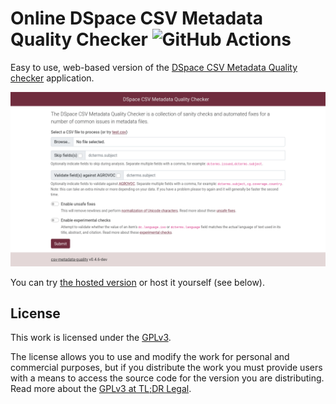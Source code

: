 # Online DSpace CSV Metadata Quality Checker ![GitHub Actions](https://github.com/ilri/csv-metadata-quality-web/workflows/Build/badge.svg)
Easy to use, web-based version of the [DSpace CSV Metadata Quality checker](https://github.com/ilri/csv-metadata-quality) application.

<p align="center">
  <img width="600" alt="Screenshot of csv-metadata-quality-web on Heroku" src="screenshot.png">
</p>

You can try [the hosted version](https://fierce-ocean-30836.herokuapp.com) or host it yourself (see below).

## License
This work is licensed under the [GPLv3](https://www.gnu.org/licenses/gpl-3.0.en.html).

The license allows you to use and modify the work for personal and commercial purposes, but if you distribute the work you must provide users with a means to access the source code for the version you are distributing. Read more about the [GPLv3 at TL;DR Legal](https://tldrlegal.com/license/gnu-general-public-license-v3-(gpl-3)).
